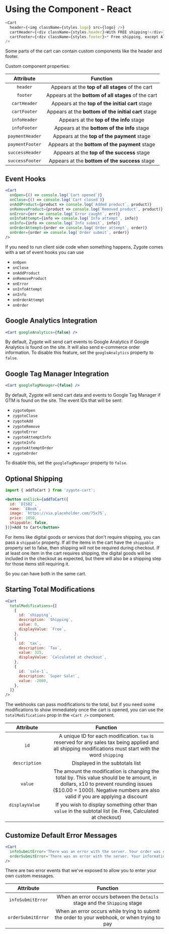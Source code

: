 # Using the Component - React

```javascript
<Cart
  header={<img className={styles.logo} src={logo} />}
  cartHeader={<div className={styles.header}>With FREE shipping!</div>}
  cartFooter={<div className={styles.footer}>* Free shipping, except Alaska and Hawaii</div>}
/>
```

Some parts of the cart can contain custom components like the header and footer.

Custom component properties:

| Attribute | Function |
|:---------:|:--------:|
| `header` | Appears at the **top of all stages** of the cart |
| `footer` | Appears at the **bottom of all stages** of the cart |
| `cartHeader` | Appears at the **top of the initial cart** stage |
| `cartFooter` | Appears at the **bottom of the initial cart** stage |
| `infoHeader` | Appears at the **top of the info** stage |
| `infoFooter` | Appears at the **bottom of the info** stage |
| `paymentHeader` | Appears at the **top of the payment** stage |
| `paymentFooter` | Appears at the **bottom of the payment** stage |
| `successHeader` | Appears at the **top of the success** stage |
| `successFooter` | Appears at the **bottom of the success** stage |

## Event Hooks

```jsx
<Cart
  onOpen={() => console.log(`Cart opened`)}
  onClose={() => console.log(`Cart closed`)}
  onAddProduct={product => console.log(`Added product`, product)}
  onRemoveProduct={product => console.log(`Removed product`, product)}
  onError={err => console.log(`Error caught`, err)}
  onInfoAttempt={info => console.log(`Info attempt`, info)}
  onInfo={info => console.log(`Info submit`, info)}
  onOrderAttempt={order => console.log(`Order attempt`, order)}
  onOrder={order => console.log(`Order submit`, order)}
/>
```

If you need to run client side code when something happens, Zygote comes with a set of event hooks you can use

- `onOpen`
- `onClose`
- `onAddProduct`
- `onRemoveProduct`
- `onError`
- `onInfoAttempt`
- `onInfo`
- `onOrderAttempt`
- `onOrder`

## Google Analytics Integration

```jsx
<Cart googleAnalytics={false} />
```

By default, Zygote will send cart events to Google Analytics if Google Analytics is found on the site. It will also send e-commerce order information. To disable this feature, set the `googleAnalytics` property to `false`.

## Google Tag Manager Integration

```jsx
<Cart googleTagManager={false} />
```

By default, Zygote will send cart data and events to Google Tag Manager if GTM is found on the site. The event IDs that will be sent:

- `zygoteOpen`
- `zygoteClose`
- `zygoteAdd`
- `zygoteRemove`
- `zygoteError`
- `zygoteAttemptInfo`
- `zygoteInfo`
- `zygoteAttemptOrder`
- `zygoteOrder`

To disable this, set the `googleTagManager` property to `false`.

## Optional Shipping

```jsx
import { addToCart } from 'zygote-cart';

<button onClick={addToCart({
  id: `DIS82`,
  name: `EBook`,
  image: `https://via.placeholder.com/75x75`,
  price: 1050,
  shippable: false,
})}>Add to Cart</button>
```

For items like digital goods or services that don't require shipping, you can pass a `shippable` property. If all the items in the cart have the `shippable` property set to false, then shipping will not be required during checkout. If at least one item in the cart requires shipping, the digital goods will be included in the checkout as expected, but there will also be a shipping step for those items still requiring it.

So you can have both in the same cart.

## Starting Total Modifications

```jsx
<Cart
  totalModifications={[
    {
      id: `shipping`,
      description: `Shipping`,
      value: 0,
      displayValue: `Free`,
    },
    {
      id: `tax`,
      description: `Tax`,
      value: 325,
      displayValue: `Calculated at checkout`,
    },
    {
      id: `sale-1`,
      description: `Super Sale!`,
      value: -2000,
    },
  ]}
/>
```

The webhooks can pass modifications to the total, but if you need some modifications to show immediately once the cart is opened, you can use the `totalModifications` prop in the `<Cart />` component.

| Attribute | Function |
|:--------------:|:--------:|
| `id`           | A unique ID for each modification. `tax` is reserved for any sales tax being applied and all shipping modifications must start with the word `shipping` |
| `description`  | Displayed in the subtotals list |
| `value`        | The amount the modification is changing the total by. This value should be te amount, in dollars, x10 to prevent rounding issues ($10.00 = 1000). Negative numbers are also valid if you are applying a discount |
| `displayValue` &nbsp; &nbsp; &nbsp; &nbsp; &nbsp; &nbsp;&nbsp; &nbsp; &nbsp; &nbsp; &nbsp; &nbsp;&nbsp; &nbsp; &nbsp; &nbsp; &nbsp; &nbsp;| If you wish to display something other than `value` in the subtotal list (ie. Free, Calculated at checkout) |


## Customize Default Error Messages

```jsx
<Cart
  infoSubmitError='There was an error with the server. Your order was not placed. Please try again later.'
  orderSubmitError='There was an error with the server. Your information was not placed. Please try again later.'
/>
```

There are two error events that we've exposed to allow you to enter your own custom messages.

| Attribute | Function |
|:---------:|:--------:|
| `infoSubmitError` | When an error occurs between the `Details` stage and the `Shipping` stage |
| `orderSubmitError` | When an error occurs while trying to submit the order to your webhook, or when trying to pay |
